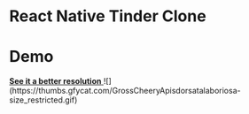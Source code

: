 # React Native Tinder Clone

# Demo
<a target="_blank" href="https://gfycat.com/GrossCheeryApisdorsatalaboriosa">
  <strong>See it a better resolution</strong>
</a>
![](https://thumbs.gfycat.com/GrossCheeryApisdorsatalaboriosa-size_restricted.gif)

